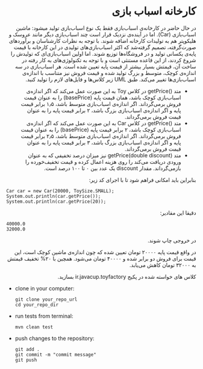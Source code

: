 <div dir="rtl" align="right">

# کارخانه اسباب بازی 
در حال حاضر در کارخانه­‌ی اسباب­‌بازی فقط یک نوع اسباب­‌بازی تولید می­شود: ماشین اسباب‌بازی (Car). اما در آینده‌ی نزدیک قرار است چند اسباب‌بازی دیگر مانند عروسک و هلیکوپتر هم به تولیدات کارخانه اضافه شوند. با توجه به نظرات کارشناسان و برآوردهای صورت‌گرفته، تصمیم گرفته‌شد که اکثر اسباب‌بازی‌های تولیدی در این کارخانه با قیمت پایه‌ی یکسانی تولید و در فروشگاه‌ها توزیع شوند. اما اولین اسباب‌بازی‌ای که تولیدش را شروع کردند، از این قاعده مستنثی است و با توجه به تکنولوژی‌های به کار رفته در ساخت آن، قیمتش بسیار بیشتر از قیمت پایه تعیین شده است. هر اسباب­‌بازی در سه اندازه‌­ی کوچک، متوسط و بزرگ تولید شده و قیمت فروش نیز متناسب با اندازه­­‌ی اسباب‌­بازی‌­ها تغییر می‌­کند.
طبق UML زیر کلاس‌ها و فایل‌های لازم را تولید کنید.

+ متد ()getPrice در کلاس Toy به این صورت عمل می­‌کند که اگر اندازه‌­ی اسباب‌­بازی کوچک باشد، همان قیمت پایه (basePrice) را به عنوان قیمت فروش برمی­‌گرداند. اگر اندازه‌­ی اسباب‌­بازی متوسط باشد، ۱٫۵ برابر قیمت پایه و اگر اندازه‌­ی اسباب‌­بازی بزرگ باشد، ۲ برابر قیمت پایه را به عنوان قیمت فروش برمی‌­گرداند.
+ متد ()getPrice در کلاس Car به این صورت عمل می­‌کند که اگر اندازه‌­ی اسباب‌­بازی کوچک باشد، ۲ برابر قیمت پایه (basePrice) را به عنوان قیمت فروش برمی­‌گرداند. اگر اندازه‌­ی اسباب‌­بازی متوسط باشد، ۲٫۵ برابر قیمت پایه و اگر اندازه‌­ی اسباب‌­بازی بزرگ باشد، ۳ برابر قیمت پایه را به عنوان قیمت فروش برمی‌­گرداند.
+ متد (getPrice(double discount نیز میزان درصد تخفیفی که به عنوان ورودی دریافت می­‌کند را روی هزینه اعمال کرده و قیمت تخفیف‌خورده را بازمی‌­گرداند. مقدار discount یک عدد بین ۰ تا ۱۰۰ درصد است.

بنابراین باید امکانی فراهم شود تا با اجرای کد زیر:
</div>

```
Car car = new Car(20000, ToySize.SMALL);
System.out.println(car.getPrice()); 
System.out.println(car.getPrice(20));
```

<div dir="rtl" align="right">
دقیقا این مقادیر:
</div>

```
40000.0
32000.0
```

<div dir="rtl" align="right">

در خروجی چاپ شوند.

در واقع قیمت پایه ۲۰۰۰۰ تومان تعیین شده که چون اندازه‌ی ماشین کوچک است، این قیمت برای فروش دو برابر شده و ۴۰۰۰۰ تومان می‌شود. همچین با ۲۰% تخفیف قیمتش به ۳۲۰۰۰ تومان کاهش می‌یابد.

کلاس های خواسته شده در پکیج ir.javacup.toyfactory بسازید.
</div>

<ul>
<li>
clone in your computer: 

```
git clone your_repo_url
cd your_repo_dir
```
</li>

<li>
run tests from terminal:

```
mvn clean test
```
</li>

<li>
push changes to the repository:

```
git add . 
git commit -m "commit message"
git push
```
</li>
</ul>


